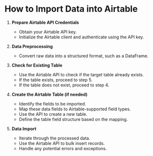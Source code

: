 # How to Import Data into Airtable

1. **Prepare Airtable API Credentials**
   - Obtain your Airtable API key.
   - Initialize the Airtable client and authenticate using the API key.

2. **Data Preprocessing**
   - Convert raw data into a structured format, such as a DataFrame.

3. **Check for Existing Table**
   - Use the Airtable API to check if the target table already exists.
   - If the table exists, proceed to step 5.
   - If the table does not exist, proceed to step 4.

4. **Create the Airtable Table (if needed)**
   - Identify the fields to be imported.
   - Map these data fields to Airtable-supported field types.
   - Use the API to create a new table.
   - Define the table field structure based on the mapping.

5. **Data Import**
   - Iterate through the processed data.
   - Use the Airtable API to bulk insert records.
   - Handle any potential errors and exceptions.
